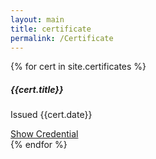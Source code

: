 ```yaml
---
layout: main
title: certificate
permalink: /Certificate
---
```


{% for cert in site.certificates %}
<div class="card w-60">
  <div class="card-body demo-wrap ">
      <h5 class="card-title">{{cert.title}}</h5>
      <p class="card-text">Issued {{cert.date}}</p>
      <a href="{{cert.credential}}" class="btn btn-outline-secondary">Show Credential</a>
  </div>
</div>
{% endfor %}